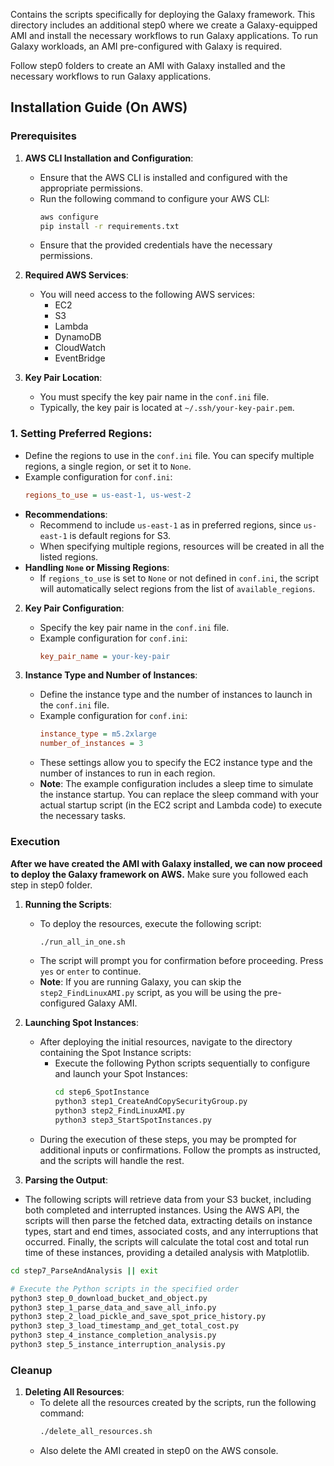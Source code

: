 Contains the scripts specifically for deploying the Galaxy framework. This directory includes an additional step0 where
we create a Galaxy-equipped AMI and install the necessary workflows to run Galaxy applications. To run Galaxy workloads,
an AMI pre-configured with Galaxy is required.

Follow step0 folders to create an AMI with Galaxy installed and the necessary workflows to run Galaxy applications.

## Installation Guide (On AWS)

### Prerequisites

1. **AWS CLI Installation and Configuration**:
    - Ensure that the AWS CLI is installed and configured with the appropriate permissions.
    - Run the following command to configure your AWS CLI:
      ```bash
      aws configure
      pip install -r requirements.txt
      ```
    - Ensure that the provided credentials have the necessary permissions.

2. **Required AWS Services**:
    - You will need access to the following AWS services:
        - EC2
        - S3
        - Lambda
        - DynamoDB
        - CloudWatch
        - EventBridge

3. **Key Pair Location**:
    - You must specify the key pair name in the `conf.ini` file.
    - Typically, the key pair is located at `~/.ssh/your-key-pair.pem`.

### 1. **Setting Preferred Regions**:

- Define the regions to use in the `conf.ini` file. You can specify multiple regions, a single region, or set it
  to `None`.
- Example configuration for `conf.ini`:
  ```ini
  regions_to_use = us-east-1, us-west-2
  ```
- **Recommendations**:
    - Recommend to include `us-east-1` as in preferred regions, since `us-east-1` is default regions for S3.
    - When specifying multiple regions, resources will be created in all the listed regions.
- **Handling `None` or Missing Regions**:
    - If `regions_to_use` is set to `None` or not defined in `conf.ini`, the script will automatically select regions
      from the list of `available_regions`.

2. **Key Pair Configuration**:
    - Specify the key pair name in the `conf.ini` file.
    - Example configuration for `conf.ini`:
      ```ini
      key_pair_name = your-key-pair
      ```

3. **Instance Type and Number of Instances**:
    - Define the instance type and the number of instances to launch in the `conf.ini` file.
    - Example configuration for `conf.ini`:
      ```ini
      instance_type = m5.2xlarge
      number_of_instances = 3
      ```
    - These settings allow you to specify the EC2 instance type and the number of instances to run in each region.
    - **Note**: The example configuration includes a sleep time to simulate the instance startup. You can replace the
      sleep command with your actual startup script (in the EC2 script and Lambda code) to execute the necessary tasks.

### Execution

**After we have created the AMI with Galaxy installed, we can now proceed to deploy the Galaxy framework on AWS.**
Make sure you followed each step in step0 folder.

1. **Running the Scripts**:
    - To deploy the resources, execute the following script:
      ```bash
      ./run_all_in_one.sh
      ```
    - The script will prompt you for confirmation before proceeding. Press `yes` or `enter` to continue.
    - **Note**: If you are running Galaxy, you can skip the `step2_FindLinuxAMI.py` script, as you will be using the
      pre-configured Galaxy AMI.

2. **Launching Spot Instances**:
    - After deploying the initial resources, navigate to the directory containing the Spot Instance scripts:
        - Execute the following Python scripts sequentially to configure and launch your Spot Instances:
          ```bash
          cd step6_SpotInstance
          python3 step1_CreateAndCopySecurityGroup.py         
          python3 step2_FindLinuxAMI.py
          python3 step3_StartSpotInstances.py
          ```
    - During the execution of these steps, you may be prompted for additional inputs or confirmations. Follow the
      prompts as instructed, and the scripts will handle the rest.

3. **Parsing the Output**:

- The following scripts will retrieve data from your S3 bucket, including both completed and interrupted instances.
  Using the AWS API, the scripts will then parse the fetched data, extracting details on instance types, start and end
  times, associated costs, and any interruptions that occurred. Finally, the scripts will calculate the total cost and
  total run time of these instances, providing a detailed analysis with Matplotlib.

```bash
cd step7_ParseAndAnalysis || exit

# Execute the Python scripts in the specified order
python3 step_0_download_bucket_and_object.py
python3 step_1_parse_data_and_save_all_info.py
python3 step_2_load_pickle_and_save_spot_price_history.py
python3 step_3_load_timestamp_and_get_total_cost.py
python3 step_4_instance_completion_analysis.py
python3 step_5_instance_interruption_analysis.py
```

### Cleanup

1. **Deleting All Resources**:
    - To delete all the resources created by the scripts, run the following command:
      ```bash
      ./delete_all_resources.sh
      ```
    - Also delete the AMI created in step0 on the AWS console.

